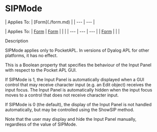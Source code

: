 




<h1 class="heading"><span class="name">SIPMode</span></h1>
| Applies To: | [Form](./form.md) |
| --- | ---  |

| Applies To: | [Form](./form.md) | [Form](./form.md) |  |  |
| --- | --- | ---  |
| [Form](./form.md) |  |  |


Description


SIPMode applies only to PocketAPL. In versions of Dyalog APL for other platforms, it has no effect.


This is a Boolean property that specifies the behaviour of the Input Panel with respect to the Pocket APL GUI.


If SIPMode is 1, the Input Panel is automatically displayed when a GUI control that may receive character input (e.g. an Edit object) receives the input focus. The Input Panel is automatically hidden when the input focus moves to a control that does not receive character input.


If SIPMode is 0 (the default), the display of the Input Panel is not handled automatically, but may be controlled using the ShowSIP method.


Note that the user may display and hide the Input Panel manually, regardless of the value of SIPMode.



